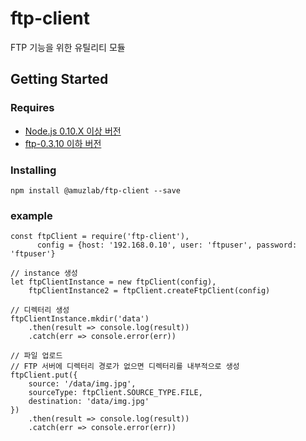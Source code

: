 # **ftp-client**
FTP 기능을 위한 유틸리티 모듈

## Getting Started

### Requires
* [Node.js 0.10.X 이상 버전](https://nodejs.org/en/docs/)
* [ftp-0.3.10 이하 버전](https://www.npmjs.com/package/ftp)

### Installing
```
npm install @amuzlab/ftp-client --save
```

### example
```
const ftpClient = require('ftp-client'),
      config = {host: '192.168.0.10', user: 'ftpuser', password: 'ftpuser'}

// instance 생성
let ftpClientInstance = new ftpClient(config),
    ftpClientInstance2 = ftpClient.createFtpClient(config)

// 디렉터리 생성
ftpClientInstance.mkdir('data')
    .then(result => console.log(result))
    .catch(err => console.error(err))

// 파일 업로드
// FTP 서버에 디렉터리 경로가 없으면 디렉터리를 내부적으로 생성
ftpClient.put({
    source: '/data/img.jpg',
    sourceType: ftpClient.SOURCE_TYPE.FILE,
    destination: 'data/img.jpg'
})
    .then(result => console.log(result))
    .catch(err => console.error(err))
```
